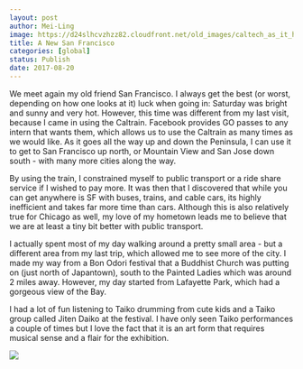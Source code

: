 ```yaml
---
layout: post
author: Mei-Ling
image: https://d24slhcvzhzz82.cloudfront.net/old_images/caltech_as_it_happens/6a0105349b8251970b01b7c90efeaf970b.jpg
title: A New San Francisco
categories: [global]
status: Publish
date: 2017-08-20
---
```


We meet again my old friend San Francisco. I always get the best (or worst, depending on how one looks at it) luck when going in: Saturday was bright and sunny and very hot. However, this time was different from my last visit, because I came in using the Caltrain. Facebook provides GO passes to any intern that wants them, which allows us to use the Caltrain as many times as we would like. As it goes all the way up and down the Peninsula, I can use it to get to San Francisco up north, or Mountain View and San Jose down south - with many more cities along the way.

By using the train, I constrained myself to public transport or a ride share service if I wished to pay more. It was then that I discovered that while you can get anywhere is SF with buses, trains, and cable cars, its highly inefficient and takes far more time than cars. Although this is also relatively true for Chicago as well, my love of my hometown leads me to believe that we are at least a tiny bit better with public transport.

I actually spent most of my day walking around a pretty small area - but a different area from my last trip, which allowed me to see more of the city. I made my way from a Bon Odori festival that a Buddhist Church was putting on (just north of Japantown), south to the Painted Ladies which was around 2 miles away. However, my day started from Lafayette Park, which had a gorgeous view of the Bay.

I had a lot of fun listening to Taiko drumming from cute kids and a Taiko group called Jiten Daiko at the festival. I have only seen Taiko performances a couple of times but I love the fact that it is an art form that requires musical sense and a flair for the exhibition.


![](https://d24slhcvzhzz82.cloudfront.net/old_images/caltech_as_it_happens/6a0105349b8251970b01bb09b2394a970d.jpg)

